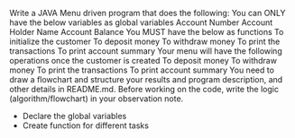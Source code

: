 Write a JAVA Menu driven program that does the following:
You can ONLY have the below variables as global variables
Account Number
Account Holder Name
Account Balance
You MUST have the below as functions
To initialize the customer
To deposit money
To withdraw money
To print the transactions
To print account summary
Your menu will have the following operations once the customer is created
To deposit money
To withdraw money
To print the transactions
To print account summary
You need to draw a flowchart and structure your results and program description, and other details in README.md.
Before working on the code, write the logic (algorithm/flowchart) in your observation note.

* Declare the global variables
* Create function for different tasks